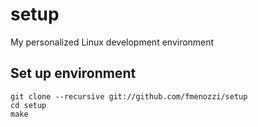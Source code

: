 # setup
My personalized Linux development environment

## Set up environment
    git clone --recursive git://github.com/fmenozzi/setup
    cd setup
    make
